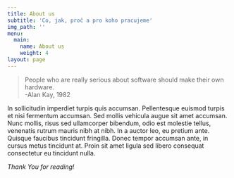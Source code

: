 ```yaml
---
title: About us
subtitle: 'Co, jak, proč a pro koho pracujeme'
img_path: ''
menu:
  main:
    name: About us
    weight: 4
layout: page
---
```

>People who are really serious about software should make their own hardware.  
>-Alan Kay, 1982

In sollicitudin imperdiet turpis quis accumsan. Pellentesque euismod turpis et nisi fermentum accumsan. Sed mollis vehicula augue sit amet accumsan. Nunc mollis, risus sed ullamcorper bibendum, odio est molestie tellus, venenatis rutrum mauris nibh at nibh. In a auctor leo, eu pretium ante. Quisque faucibus tincidunt fringilla. Donec tempor accumsan ante, in cursus metus tincidunt at. Proin sit amet ligula sed libero consequat consectetur eu tincidunt nulla. 

_Thank You for reading!_
